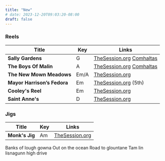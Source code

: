 ```yaml
---
title: "New"
# date: 2023-12-20T09:03:20-08:00
draft: false
---
```


### Reels

| Title                            | Key  | Links                                               |
|----------------------------------|------|-----------------------------------------------------|
| **Sally Gardens**                | G    | [TheSession.org](https://thesession.org/tunes/98) [Comhaltas](https://www.youtube.com/watch?v=ohQ2cF4H6NE)  |
| **The Boys Of Malin**            | A    | [TheSession.org](https://thesession.org/tunes/11) [Comhaltas](https://www.youtube.com/watch?v=qjB9nIGwduI)  |
| **The New Mown Meadows**         | Em/A | [TheSession.org](https://thesession.org/tunes/2706) |
| **Mayor Harrison’s Fedora**      | Em   | [TheSession.org](https://thesession.org/tunes/367) (5th) |
| **Cooley's Reel**                | Em   | [TheSession.org](https://thesession.org/tunes/1)    |
| **Saint Anne's**                 | D    | [TheSession.org](https://thesession.org/tunes/103)  |



### Jigs

| Title                            | Key  | Links                                               |
|----------------------------------|------|-----------------------------------------------------|
| **Monk's Jig**                   | Am    | [TheSession.org](https://thesession.org/tunes/1185) |


Banks of lough gowna
Out on the ocean
Road to glountane
Tam lin
lisnagunn
high drive
